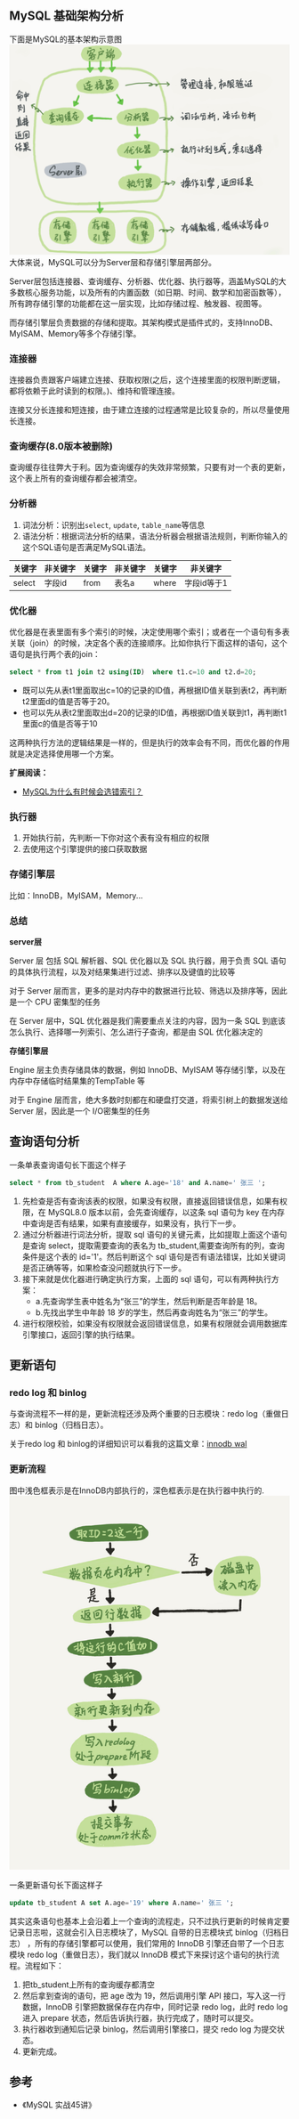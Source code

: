 ## MySQL 基础架构分析
下面是MySQL的基本架构示意图
![](0d2070e8f84c4801adbfa03bda1f98d9.png)
大体来说，MySQL可以分为Server层和存储引擎层两部分。

Server层包括连接器、查询缓存、分析器、优化器、执行器等，涵盖MySQL的大多数核心服务功能，以及所有的内置函数（如日期、时间、数学和加密函数等），所有跨存储引擎的功能都在这一层实现，比如存储过程、触发器、视图等。

而存储引擎层负责数据的存储和提取。其架构模式是插件式的，支持InnoDB、MyISAM、Memory等多个存储引擎。

### 连接器
连接器负责跟客户端建立连接、获取权限(之后，这个连接里面的权限判断逻辑，都将依赖于此时读到的权限。)、维持和管理连接。

连接又分长连接和短连接，由于建立连接的过程通常是比较复杂的，所以尽量使用长连接。

### 查询缓存(8.0版本被删除)
查询缓存往往弊大于利。因为查询缓存的失效非常频繁，只要有对一个表的更新，这个表上所有的查询缓存都会被清空。

### 分析器
1. 词法分析：识别出`select`, `update`, `table_name`等信息
2. 语法分析：根据词法分析的结果，语法分析器会根据语法规则，判断你输入的这个SQL语句是否满足MySQL语法。

| 关键字 | 非关键字 | 关键字 | 非关键字 | 关键字 | 非关键字    |
| ------ | -------- | ------ | -------- | ------ | ----------- |
| select | 字段id   | from   | 表名a    | where  | 字段id等于1 |

### 优化器
优化器是在表里面有多个索引的时候，决定使用哪个索引；或者在一个语句有多表关联（join）的时候，决定各个表的连接顺序。比如你执行下面这样的语句，这个语句是执行两个表的join：
```sql
select * from t1 join t2 using(ID)  where t1.c=10 and t2.d=20;
```
- 既可以先从表t1里面取出c=10的记录的ID值，再根据ID值关联到表t2，再判断t2里面d的值是否等于20。
- 也可以先从表t2里面取出d=20的记录的ID值，再根据ID值关联到t1，再判断t1里面c的值是否等于10

这两种执行方法的逻辑结果是一样的，但是执行的效率会有不同，而优化器的作用就是决定选择使用哪一个方案。

**扩展阅读：**
- [MySQL为什么有时候会选错索引？](docs/database/MySQL/MySQL为什么有时候会选错索引.md)


### 执行器
1. 开始执行前，先判断一下你对这个表有没有相应的权限
2. 去使用这个引擎提供的接口获取数据

### 存储引擎层
比如：InnoDB，MyISAM，Memory...

### 总结

**server层**

Server 层 包括 SQL 解析器、SQL 优化器以及 SQL 执⾏器，⽤于负责 SQL 语句的具体执⾏流程，以及对结果集进⾏过滤、排序以及键值的⽐较等

对于 Server 层⽽⾔，更多的是对内存中的数据进⾏⽐较、筛选以及排序等，因此是⼀个 CPU 密集型的任务

在 Server 层中，SQL 优化器是我们需要重点关注的内容，因为⼀条 SQL 到底该怎么执⾏、选择哪⼀列索引、怎么进⾏⼦查询，都是由 SQL 优化器决定的

**存储引擎层**

Engine 层主负责存储具体的数据，例如 InnoDB、MyISAM 等存储引擎，以及在内存中存储临时结果集的TempTable 等

对于 Engine 层⽽⾔，绝⼤多数时刻都在和硬盘打交道，将索引树上的数据发送给 Server 层，因此是⼀个 I/O密集型的任务


## 查询语句分析
一条单表查询语句长下面这个样子
```sql
select * from tb_student  A where A.age='18' and A.name=' 张三 ';
```
1. 先检查是否有查询该表的权限，如果没有权限，直接返回错误信息，如果有权限，在 MySQL8.0 版本以前，会先查询缓存，以这条 sql 语句为 key 在内存中查询是否有结果，如果有直接缓存，如果没有，执行下一步。
2. 通过分析器进行词法分析，提取 sql 语句的关键元素，比如提取上面这个语句是查询 select，提取需要查询的表名为 tb_student,需要查询所有的列，查询条件是这个表的 id='1'。然后判断这个 sql 语句是否有语法错误，比如关键词是否正确等等，如果检查没问题就执行下一步。
3. 接下来就是优化器进行确定执行方案，上面的 sql 语句，可以有两种执行方案：
    - a.先查询学生表中姓名为“张三”的学生，然后判断是否年龄是 18。
    - b.先找出学生中年龄 18 岁的学生，然后再查询姓名为“张三”的学生。
4. 进行权限校验，如果没有权限就会返回错误信息，如果有权限就会调用数据库引擎接口，返回引擎的执行结果。

## 更新语句

### redo log 和 binlog
与查询流程不一样的是，更新流程还涉及两个重要的日志模块：redo log（重做日志）和 binlog（归档日志）。

关于redo log 和 binlog的详细知识可以看我的这篇文章：[innodb wal](docs/database/MySQL/innodb-wal.md)
### 更新流程
图中浅色框表示是在InnoDB内部执行的，深色框表示是在执行器中执行的.
![](2e5bff4910ec189fe1ee6e2ecc7b4bbe.png)

一条更新语句长下面这样子
```sql
update tb_student A set A.age='19' where A.name=' 张三 ';
```
其实这条语句也基本上会沿着上一个查询的流程走，只不过执行更新的时候肯定要记录日志啦，这就会引入日志模块了，MySQL 自带的日志模块式 binlog（归档日志） ，所有的存储引擎都可以使用，我们常用的 InnoDB 引擎还自带了一个日志模块 redo log（重做日志），我们就以 InnoDB 模式下来探讨这个语句的执行流程。流程如下：
1. 把tb_student上所有的查询缓存都清空
2. 然后拿到查询的语句，把 age 改为 19，然后调用引擎 API 接口，写入这一行数据，InnoDB 引擎把数据保存在内存中，同时记录 redo log，此时 redo log 进入 prepare 状态，然后告诉执行器，执行完成了，随时可以提交。
3. 执行器收到通知后记录 binlog，然后调用引擎接口，提交 redo log 为提交状态。
4. 更新完成。



## 参考
- 《MySQL 实战45讲》

